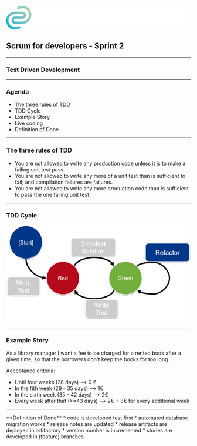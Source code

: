 <!-- .slide: data-background="img/background_title.jpg" data-state="intro" class="center" -->
![](img/cc_logo.png) <!-- .element: class="cc_logo" -->
## Scrum for developers - Sprint 2 <!-- .element: class="heading" -->
----
### Test Driven Development <!-- .element: class="heading" -->

---

### Agenda
* The three rules of TDD
* TDD Cycle
* Example Story
* Live coding
* Definition of Done

---

### The three rules of TDD

- You are not allowed to write any production code unless it is to make a failing unit test pass.
- You are not allowed to write any more of a unit test than is sufficient to fail; and compilation failures are failures.
- You are not allowed to write any more production code than is sufficient to pass the one failing unit test.
---

### TDD Cycle

![](img/tdd-cycle.png)

---

### Example Story

As a library manager I want a fee to be charged for a rented book after a given
time, so that the borrowers don't keep the books for too long.

Acceptance criteria:

* Until four weeks (28 days) --> 0 €
* In the fith week (29 - 35 days) --> 1€
* In the sixth week (35 - 42 days) --> 2€
* Every week after that (>=43 days) --> 2€ + 3€ for every additional week

---

<div class="dodbox">
**Definition of Done**
* code is developed test first
* automated database migration works <!-- .element: class="former" -->
* release notes are updated <!-- .element: class="former" -->
* release artifacts are deployed in artifactory <!-- .element: class="former" -->
* version number is incremented <!-- .element: class="former" -->
* stories are developed in (feature) branches <!-- .element: class="former" -->
</div>
